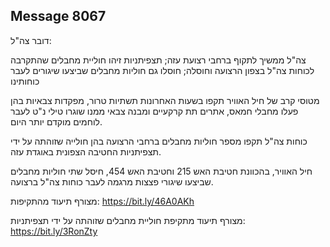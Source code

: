 ## Message 8067

דובר צה"ל:

צה"ל ממשיך לתקוף ברחבי רצועת עזה; תצפיתניות זיהו חוליית מחבלים שהתקרבה לכוחות צה"ל בצפון הרצועה וחוסלה; חוסלו גם חוליות מחבלים שביצעו שיגורים לעבר כוחותינו 

מטוסי קרב של חיל האוויר תקפו בשעות האחרונות תשתיות טרור, מפקדות צבאיות בהן פעלו מחבלי חמאס, אתרים תת קרקעיים ומבנה צבאי ממנו שוגרו טילי נ"ט לעבר לוחמים מוקדם יותר היום.

כוחות צה"ל תקפו מספר חוליות מחבלים ברחבי הרצועה בהן חולייה שזוהתה על ידי תצפיתניות החטיבה הצפונית באוגדת עזה. 

חיל האוויר, בהכוונת חטיבת האש 215 וחטיבת האש 454, חיסל שתי חוליות מחבלים שביצעו שיגורי פצצות מרגמה לעבר כוחות צה"ל ברצועה.     

מצורף תיעוד מהתקיפות: https://bit.ly/46A0AKh

מצורף תיעוד מתקיפת חוליית מחבלים שזוהתה על ידי תצפיתניות: https://bit.ly/3RonZty

